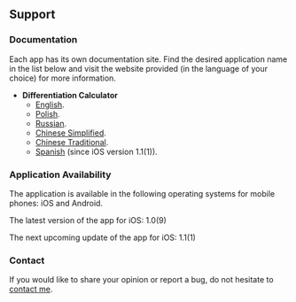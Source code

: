 ## Support

### Documentation

Each app has its own documentation site.
Find the desired application name in the list below and visit the website provided (in the language of your choice) for more information.
* **Differentiation Calculator**
  * [English](https://www.taketechease.com/mobile/diffcal/support-en.html).
  * [Polish](https://www.taketechease.com/mobile/diffcal/support-pl.html).
  * [Russian](https://www.taketechease.com/mobile/diffcal/support-ru.html).
  * [Chinese Simplified](https://www.taketechease.com/mobile/diffcal/support-zh-cn.html).
  * [Chinese Traditional](https://www.taketechease.com/mobile/diffcal/support-zh-tw.html).
  * [Spanish](https://www.taketechease.com/mobile/diffcal/support-es.html) (since iOS version 1.1(1)).
  
### Application Availability

The application is available in the following operating systems for mobile phones: iOS and Android.

The latest version of the app for iOS: 1.0(9)
  
The next upcoming update of the app for iOS: 1.1(1)
  
### Contact

If you would like to share your opinion or report a bug, do not hesitate to [contact me](mailto:i.d.kosinska@gmail.com).
